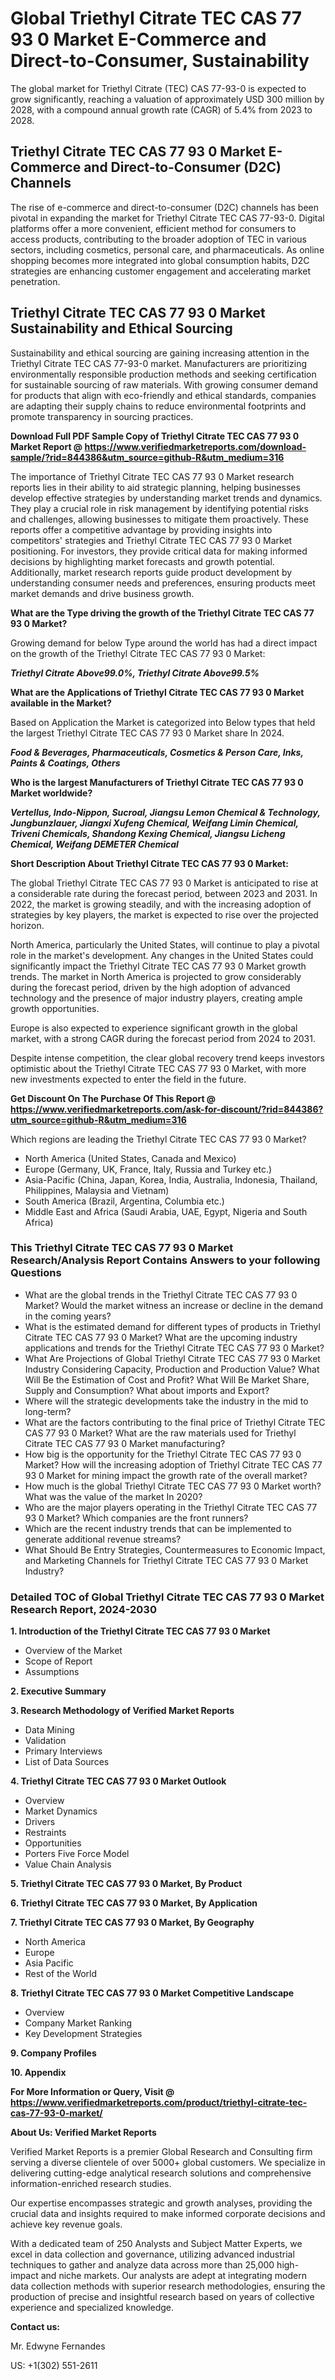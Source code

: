 <h1>Global Triethyl Citrate TEC CAS 77 93 0 Market E-Commerce and Direct-to-Consumer, Sustainability</h1><p class=""><p>The global market for Triethyl Citrate (TEC) CAS 77-93-0 is expected to grow significantly, reaching a valuation of approximately USD 300 million by 2028, with a compound annual growth rate (CAGR) of 5.4% from 2023 to 2028.</p><h2>Triethyl Citrate TEC CAS 77 93 0 Market E-Commerce and Direct-to-Consumer (D2C) Channels</h2><p>The rise of e-commerce and direct-to-consumer (D2C) channels has been pivotal in expanding the market for Triethyl Citrate TEC CAS 77-93-0. Digital platforms offer a more convenient, efficient method for consumers to access products, contributing to the broader adoption of TEC in various sectors, including cosmetics, personal care, and pharmaceuticals. As online shopping becomes more integrated into global consumption habits, D2C strategies are enhancing customer engagement and accelerating market penetration.</p><h2>Triethyl Citrate TEC CAS 77 93 0 Market Sustainability and Ethical Sourcing</h2><p>Sustainability and ethical sourcing are gaining increasing attention in the Triethyl Citrate TEC CAS 77-93-0 market. Manufacturers are prioritizing environmentally responsible production methods and seeking certification for sustainable sourcing of raw materials. With growing consumer demand for products that align with eco-friendly and ethical standards, companies are adapting their supply chains to reduce environmental footprints and promote transparency in sourcing practices.</p></p><p class=""><strong>Download Full PDF Sample Copy of Triethyl Citrate TEC CAS 77 93 0 Market Report @ <a href="https://www.verifiedmarketreports.com/download-sample/?rid=844386&utm_source=github-R&utm_medium=316" target="_blank">https://www.verifiedmarketreports.com/download-sample/?rid=844386&utm_source=github-R&utm_medium=316</a></strong></p><p>The importance of&nbsp;Triethyl Citrate TEC CAS 77 93 0 Market research reports lies in their ability to aid strategic planning, helping businesses develop effective strategies by understanding market trends and dynamics. They play a crucial role in risk management by identifying potential risks and challenges, allowing businesses to mitigate them proactively. These reports offer a competitive advantage by providing insights into competitors' strategies and Triethyl Citrate TEC CAS 77 93 0 Market positioning. For investors, they provide critical data for making informed decisions by highlighting market forecasts and growth potential. Additionally, market research reports guide product development by understanding consumer needs and preferences, ensuring products meet market demands and drive business growth.</p><p><strong>What are the&nbsp;Type driving the growth of the Triethyl Citrate TEC CAS 77 93 0 Market?</strong></p><p id="" class="">Growing demand for below Type around the world has had a direct impact on the growth of the Triethyl Citrate TEC CAS 77 93 0 Market:</p><p class=""><em><strong>Triethyl Citrate Above99.0%, Triethyl Citrate Above99.5%</strong></em></p><p class=""><strong>What are the&nbsp;Applications&nbsp;of Triethyl Citrate TEC CAS 77 93 0 Market available in the Market?</strong></p><p id="" class="">Based on Application the Market is categorized into Below types that held the largest Triethyl Citrate TEC CAS 77 93 0 Market share In 2024.</p><p class=""><em><strong>Food & Beverages, Pharmaceuticals, Cosmetics & Person Care, Inks, Paints & Coatings, Others</strong></em></p><p class=""><strong>Who is the largest Manufacturers of Triethyl Citrate TEC CAS 77 93 0 Market worldwide?</strong></p><p><em><strong>Vertellus, Indo-Nippon, Sucroal, Jiangsu Lemon Chemical & Technology, Jungbunzlauer, Jiangxi Xufeng Chemical, Weifang Limin Chemical, Triveni Chemicals, Shandong Kexing Chemical, Jiangsu Licheng Chemical, Weifang DEMETER Chemical</strong></em></p><p id="" class=""><strong>Short Description About Triethyl Citrate TEC CAS 77 93 0 Market:</strong></p><p>The global Triethyl Citrate TEC CAS 77 93 0 Market is anticipated to rise at a considerable rate during the forecast period, between 2023 and 2031. In 2022, the market is growing steadily, and with the increasing adoption of strategies by key players, the market is expected to rise over the projected horizon.</p><p>North America, particularly the United States, will continue to play a pivotal role in the market's development. Any changes in the United States could significantly impact the Triethyl Citrate TEC CAS 77 93 0 Market growth trends. The market in North America is projected to grow considerably during the forecast period, driven by the high adoption of advanced technology and the presence of major industry players, creating ample growth opportunities.</p><p>Europe is also expected to experience significant growth in the global market, with a strong CAGR during the forecast period from 2024 to 2031.</p><p>Despite intense competition, the clear global recovery trend keeps investors optimistic about the Triethyl Citrate TEC CAS 77 93 0 Market, with more new investments expected to enter the field in the future.</p><p id="" class=""><strong>Get Discount On The Purchase Of This Report @ <a href="https://www.verifiedmarketreports.com/ask-for-discount/?rid=844386?utm_source=github-R&utm_medium=316" target="_blank">https://www.verifiedmarketreports.com/ask-for-discount/?rid=844386?utm_source=github-R&utm_medium=316</a></strong></p><p class="">Which regions are leading the Triethyl Citrate TEC CAS 77 93 0 Market?</p><ul><li>North America (United States, Canada and Mexico)</li><li>Europe (Germany, UK, France, Italy, Russia and Turkey etc.)</li><li>Asia-Pacific (China, Japan, Korea, India, Australia, Indonesia, Thailand, Philippines, Malaysia and Vietnam)</li><li>South America (Brazil, Argentina, Columbia etc.)</li><li>Middle East and Africa (Saudi Arabia, UAE, Egypt, Nigeria and South Africa)</li></ul><h3 id="" class="">This Triethyl Citrate TEC CAS 77 93 0 Market Research/Analysis Report Contains Answers to your following Questions</h3><ul><li>What are the global trends in the Triethyl Citrate TEC CAS 77 93 0 Market? Would the market witness an increase or decline in the demand in the coming years?</li><li>What is the estimated demand for different types of products in Triethyl Citrate TEC CAS 77 93 0 Market? What are the upcoming industry applications and trends for the Triethyl Citrate TEC CAS 77 93 0 Market?</li><li>What Are Projections of Global Triethyl Citrate TEC CAS 77 93 0 Market Industry Considering Capacity, Production and Production Value? What Will Be the Estimation of Cost and Profit? What Will Be Market Share, Supply and Consumption? What about imports and Export?</li><li>Where will the strategic developments take the industry in the mid to long-term?</li><li>What are the factors contributing to the final price of Triethyl Citrate TEC CAS 77 93 0 Market? What are the raw materials used for Triethyl Citrate TEC CAS 77 93 0 Market manufacturing?</li><li>How big is the opportunity for the Triethyl Citrate TEC CAS 77 93 0 Market? How will the increasing adoption of Triethyl Citrate TEC CAS 77 93 0 Market for mining impact the growth rate of the overall market?</li><li>How much is the global Triethyl Citrate TEC CAS 77 93 0 Market worth? What was the value of the market In 2020?</li><li>Who are the major players operating in the Triethyl Citrate TEC CAS 77 93 0 Market? Which companies are the front runners?</li><li>Which are the recent industry trends that can be implemented to generate additional revenue streams?</li><li>What Should Be Entry Strategies, Countermeasures to Economic Impact, and Marketing Channels for Triethyl Citrate TEC CAS 77 93 0 Market Industry?</li></ul><h3 id="" class="">Detailed TOC of Global Triethyl Citrate TEC CAS 77 93 0 Market Research Report, 2024-2030</h3><p id="" class=""><strong>1. Introduction of the Triethyl Citrate TEC CAS 77 93 0 Market</strong></p><ul><li>Overview of the Market</li><li>Scope of Report</li><li>Assumptions</li></ul><p id="" class=""><strong>2. Executive Summary</strong></p><p id="" class=""><strong>3. Research Methodology of Verified Market Reports</strong></p><ul><li>Data Mining</li><li>Validation</li><li>Primary Interviews</li><li>List of Data Sources</li></ul><p id="" class=""><strong>4. Triethyl Citrate TEC CAS 77 93 0 Market Outlook</strong></p><ul><li>Overview</li><li>Market Dynamics</li><li>Drivers</li><li>Restraints</li><li>Opportunities</li><li>Porters Five Force Model</li><li>Value Chain Analysis</li></ul><p id="" class=""><strong>5. Triethyl Citrate TEC CAS 77 93 0 Market, By Product</strong></p><p id="" class=""><strong>6. Triethyl Citrate TEC CAS 77 93 0 Market, By Application</strong></p><p id="" class=""><strong>7. Triethyl Citrate TEC CAS 77 93 0 Market, By Geography</strong></p><ul><li>North America</li><li>Europe</li><li>Asia Pacific</li><li>Rest of the World</li></ul><p id="" class=""><strong>8. Triethyl Citrate TEC CAS 77 93 0 Market Competitive Landscape</strong></p><ul><li>Overview</li><li>Company Market Ranking</li><li>Key Development Strategies</li></ul><p id="" class=""><strong>9. Company Profiles</strong></p><p id="" class=""><strong>10. Appendix</strong></p><p id="" class=""><strong>For More Information or Query, Visit @ <a href="https://www.verifiedmarketreports.com/product/triethyl-citrate-tec-cas-77-93-0-market/" target="_blank">https://www.verifiedmarketreports.com/product/triethyl-citrate-tec-cas-77-93-0-market/</a></strong></p><p id="" class=""><strong>About Us: Verified Market Reports</strong></p><p id="" class="">Verified Market Reports is a premier Global Research and Consulting firm serving a diverse clientele of over 5000+ global customers. We specialize in delivering cutting-edge analytical research solutions and comprehensive information-enriched research studies.</p><p id="" class="">Our expertise encompasses strategic and growth analyses, providing the crucial data and insights required to make informed corporate decisions and achieve key revenue goals.</p><p id="" class="">With a dedicated team of 250 Analysts and Subject Matter Experts, we excel in data collection and governance, utilizing advanced industrial techniques to gather and analyze data across more than 25,000 high-impact and niche markets. Our analysts are adept at integrating modern data collection methods with superior research methodologies, ensuring the production of precise and insightful research based on years of collective experience and specialized knowledge.</p><p id="" class=""><strong>Contact us:</strong></p><p id="" class="">Mr. Edwyne Fernandes</p><p id="" class="">US: +1(302) 551-2611</p>